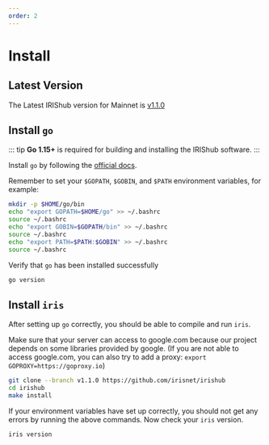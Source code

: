 ```yaml
---
order: 2
---
```


# Install

## Latest Version

The Latest IRIShub version for Mainnet is [v1.1.0](https://github.com/irisnet/irishub/releases/v1.1.0)

## Install `go`

::: tip
**Go 1.15+** is required for building and installing the IRIShub software.
:::

Install `go` by following the [official docs](https://golang.org/doc/install).

Remember to set your `$GOPATH`, `$GOBIN`, and `$PATH` environment variables, for example:

```bash
mkdir -p $HOME/go/bin
echo "export GOPATH=$HOME/go" >> ~/.bashrc
source ~/.bashrc
echo "export GOBIN=$GOPATH/bin" >> ~/.bashrc
source ~/.bashrc
echo "export PATH=$PATH:$GOBIN" >> ~/.bashrc
source ~/.bashrc
```

Verify that `go` has been installed successfully

```bash
go version
```

## Install `iris`

After setting up `go` correctly, you should be able to compile and run `iris`.

Make sure that your server can access to google.com because our project depends on some libraries provided by google. (If you are not able to access google.com, you can also try to add a proxy: `export GOPROXY=https://goproxy.io`)

```bash
git clone --branch v1.1.0 https://github.com/irisnet/irishub
cd irishub
make install
```

If your environment variables have set up correctly, you should not get any errors by running the above commands.
Now check your `iris` version.

```bash
iris version
```
